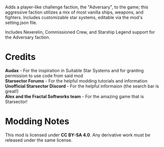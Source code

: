 Adds a player-like challenge faction, the "Adversary", to the game; this aggressive faction utilizes a mix of most vanilla ships, weapons, and fighters. Includes customizable star systems, editable via the mod's setting.json file.

Includes Nexerelin, Commissioned Crew, and Starship Legend support for the Adversary faction.

# Credits
<b>Audax</b> - For the inspiration in Suitable Star Systems and for granting permission to use code from said mod<br>
<b>Starsector Forums</b> - For the helpful modding tutorials and information<br>
<b>Unofficial Starsector Discord</b> - For the helpful informaion (the search bar is great!)<br>
<b>Alex and the Fractal Softworks team</b> - For the amazing game that is Starsector!<br>

# Modding Notes
This mod is licensed under <b>CC BY-SA 4.0</b>. Any derivative work must be released under the same license.
